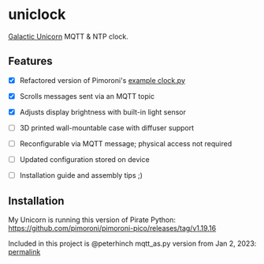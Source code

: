 # uniclock

[Galactic Unicorn] MQTT & NTP clock.


## Features

- [X] Refactored version of Pimoroni's [example clock.py]
- [X] Scrolls messages sent via an MQTT topic
- [X] Adjusts display brightness with built-in light sensor
- [ ] 3D printed wall-mountable case with diffuser support
- [ ] Reconfigurable via MQTT message; physical access not required
- [ ] Updated configuration stored on device
- [ ] Installation guide and assembly tips ;)


## Installation

My Unicorn is running this version of Pirate Python:
https://github.com/pimoroni/pimoroni-pico/releases/tag/v1.19.16

Included in this project is @peterhinch mqtt_as.py version from Jan 2, 2023:
[permalink](https://github.com/peterhinch/micropython-mqtt/blob/94b97f57c7bc4d56fe5edb3106f6ea06c84080ac/mqtt_as/mqtt_as.py)


[example clock.py]: https://github.com/pimoroni/pimoroni-pico/blob/1da44729266b895ff937b986c61937cd6adad0c7/micropython/examples/galactic_unicorn/clock.py 
[Galactic Unicorn]: https://shop.pimoroni.com/en-us/products/galactic-unicorn
